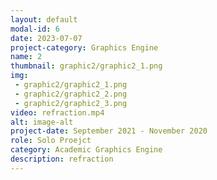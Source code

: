 ```yaml
---
layout: default
modal-id: 6
date: 2023-07-07
project-category: Graphics Engine
name: 2
thumbnail: graphic2/graphic2_1.png
img: 
 - graphic2/graphic2_1.png
 - graphic2/graphic2_2.png
 - graphic2/graphic2_3.png
video: refraction.mp4
alt: image-alt
project-date: September 2021 - November 2020
role: Solo Proejct
category: Academic Graphics Engine
description: refraction
---
```

